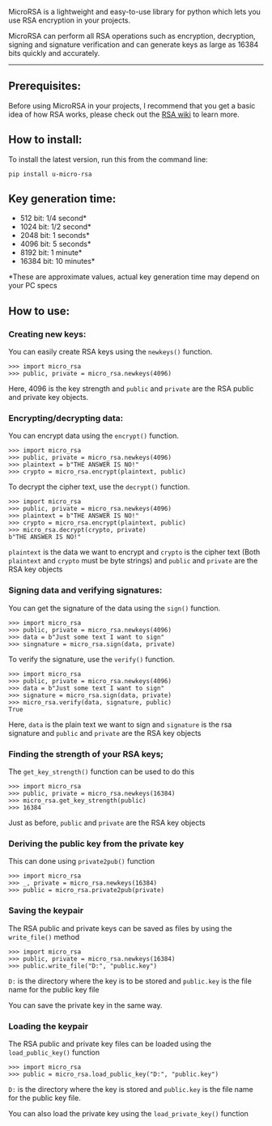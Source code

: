 MicroRSA is a lightweight and easy-to-use library for python which lets you use RSA encryption in your projects.

MicroRSA can perform all RSA operations such as encryption, decryption, signing and signature verification and can generate keys as large as 16384 bits quickly and accurately.
***

## Prerequisites: 
Before using MicroRSA in your projects, I recommend that you get a basic idea 
of how RSA works, please check out the [RSA wiki](https://en.wikipedia.org/wiki/RSA_(cryptosystem)) to learn more.

## How to install:
To install the latest version, run this from the command line:

    pip install u-micro-rsa

## Key generation time:
- 512 bit: 1/4 second*
- 1024 bit: 1/2 second*
- 2048 bit: 1 seconds*
- 4096 bit: 5 seconds*
- 8192 bit: 1 minute*
- 16384 bit: 10 minutes*

*These are approximate values, actual key generation time
may depend on your PC specs

## How to use:
### Creating new keys:
You can easily create RSA keys using the `newkeys()` function. 

    >>> import micro_rsa
    >>> public, private = micro_rsa.newkeys(4096)

Here, 4096 is the key strength and `public` and `private` are the RSA 
public and private key objects.

### Encrypting/decrypting data: 
You can encrypt data using the `encrypt()` function.

    >>> import micro_rsa
    >>> public, private = micro_rsa.newkeys(4096)
    >>> plaintext = b"THE ANSWER IS NO!"
    >>> crypto = micro_rsa.encrypt(plaintext, public)

To decrypt the cipher text, use the `decrypt()` function.

    >>> import micro_rsa
    >>> public, private = micro_rsa.newkeys(4096)
    >>> plaintext = b"THE ANSWER IS NO!"
    >>> crypto = micro_rsa.encrypt(plaintext, public)
    >>> micro_rsa.decrypt(crypto, private)
    b"THE ANSWER IS NO!"

`plaintext` is the data we want to encrypt and `crypto` is the cipher text (Both `plaintext` and `crypto` must be byte strings) 
and `public` and `private` are the RSA key objects

### Signing data and verifying signatures:
You can get the signature of the data using the `sign()` function.

    >>> import micro_rsa
    >>> public, private = micro_rsa.newkeys(4096)
    >>> data = b"Just some text I want to sign"
    >>> singnature = micro_rsa.sign(data, private)

To verify the signature, use the `verify()` function.

    >>> import micro_rsa
    >>> public, private = micro_rsa.newkeys(4096)
    >>> data = b"Just some text I want to sign"
    >>> signature = micro_rsa.sign(data, private)
    >>> micro_rsa.verify(data, signature, public)
    True

Here, `data` is the plain text we want to sign and `signature` is the rsa signature 
and `public` and `private` are the RSA key objects

### Finding the strength of your RSA keys;
The `get_key_strength()` function can be used to do this

    >>> import micro_rsa
    >>> public, private = micro_rsa.newkeys(16384)
    >>> micro_rsa.get_key_strength(public)
    >>> 16384

Just as before, `public` and `private` are the RSA key objects

### Deriving the public key from the private key
This can done using `private2pub()` function

    >>> import micro_rsa
    >>> _, private = micro_rsa.newkeys(16384)
    >>> public = micro_rsa.private2pub(private)

### Saving the keypair
The RSA public and private keys can be saved as files by using the 
`write_file()` method

    >>> import micro_rsa
    >>> public, private = micro_rsa.newkeys(16384)
    >>> public.write_file("D:", "public.key")

`D:` is the directory where the key is to be stored and `public.key`
is the file name for the public key file

You can save the private key in the same way.

### Loading the keypair
The RSA public and private key files can be loaded using the `load_public_key()` function

    >>> import micro_rsa
    >>> public = micro_rsa.load_public_key("D:", "public.key")

`D:` is the directory where the key is stored and `public.key`
is the file name for the public key file.

You can also load the private key using the `load_private_key()` function
